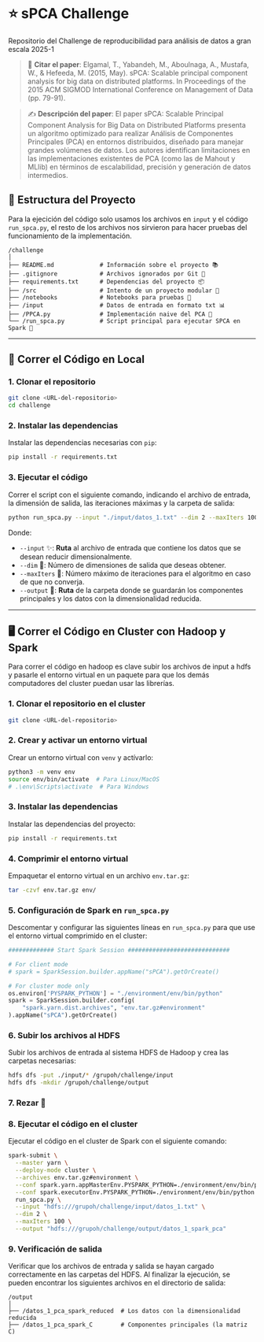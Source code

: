 # ⭐ sPCA Challenge
Repositorio del Challenge de reproducibilidad para análisis de datos a gran escala 2025-1

> 📄 **Citar el paper**: Elgamal, T., Yabandeh, M., Aboulnaga, A., Mustafa, W., & Hefeeda, M. (2015, May). sPCA: Scalable principal component analysis for big data on distributed platforms. In Proceedings of the 2015 ACM SIGMOD International Conference on Management of Data (pp. 79-91).

> ✍️ **Descripción del paper**: 
El paper sPCA: Scalable Principal Component Analysis for Big Data on Distributed Platforms presenta un algoritmo optimizado para realizar Análisis de Componentes Principales (PCA) en entornos distribuidos, diseñado para manejar grandes volúmenes de datos. Los autores identifican limitaciones en las implementaciones existentes de PCA (como las de Mahout y MLlib) en términos de escalabilidad, precisión y generación de datos intermedios.

## 📂 Estructura del Proyecto
Para la ejecición del código solo usamos los archivos en `input` y el código `run_spca.py`, el resto de los archivos nos sirvieron para hacer pruebas del funcionamiento de la implementación.
```
/challenge
│
├── README.md             # Información sobre el proyecto 📚
├── .gitignore            # Archivos ignorados por Git 🚫
├── requirements.txt      # Dependencias del proyecto 📦
├── /src                  # Intento de un proyecto modular 🔧
├── /notebooks            # Notebooks para pruebas 📝
├── /input                # Datos de entrada en formato txt 📊
├── /PPCA.py              # Implementación naive del PCA 🔬
└── /run_spca.py          # Script principal para ejecutar SPCA en Spark 🚀
```

---

## 🚀 Correr el Código en Local

### 1. Clonar el repositorio
```bash
git clone <URL-del-repositorio>
cd challenge
```

### 2. Instalar las dependencias
Instalar las dependencias necesarias con `pip`:
```bash
pip install -r requirements.txt
```

### 3. Ejecutar el código
Correr el script con el siguiente comando, indicando el archivo de entrada, la dimensión de salida, las iteraciones máximas y la carpeta de salida:

```bash
python run_spca.py --input "./input/datos_1.txt" --dim 2 --maxIters 100 --output "./output/datos_1_pca_spark"
```

Donde:

* `--input` ✨: **Ruta** al archivo de entrada que contiene los datos que se desean reducir dimensionalmente.
* `--dim` 🎯: Número de dimensiones de salida que deseas obtener.
* `--maxIters` 🔄: Número máximo de iteraciones para el algoritmo en caso de que no converja.
* `--output` 💾: **Ruta** de la carpeta donde se guardarán los componentes principales y los datos con la dimensionalidad reducida.

---

## 🖥 Correr el Código en Cluster con Hadoop y Spark
Para correr el código en hadoop es clave subir los archivos de input a hdfs y pasarle el entorno virtual en un paquete para que los demás computadores del cluster puedan usar las librerías.

### 1. Clonar el repositorio en el cluster
```bash
git clone <URL-del-repositorio>
```

### 2. Crear y activar un entorno virtual
Crear un entorno virtual con `venv` y actívarlo:

```bash
python3 -m venv env
source env/bin/activate  # Para Linux/MacOS
# .\env\Scripts\activate  # Para Windows
```

### 3. Instalar las dependencias
Instalar las dependencias del proyecto:
```bash
pip install -r requirements.txt
```

### 4. Comprimir el entorno virtual
Empaquetar el entorno virtual en un archivo `env.tar.gz`:

```bash
tar -czvf env.tar.gz env/
```

### 5. Configuración de Spark en `run_spca.py`
Descomentar y configurar las siguientes líneas en `run_spca.py` para que use el entorno virtual comprimido en el cluster:

```python
############# Start Spark Session #############################

# For client mode
# spark = SparkSession.builder.appName("sPCA").getOrCreate()

# For cluster mode only
os.environ['PYSPARK_PYTHON'] = "./environment/env/bin/python"
spark = SparkSession.builder.config(
    "spark.yarn.dist.archives", "env.tar.gz#environment"
).appName("sPCA").getOrCreate()
```

### 6. Subir los archivos al HDFS
Subir los archivos de entrada al sistema HDFS de Hadoop y crea las carpetas necesarias:

```bash
hdfs dfs -put ./input/* /grupoh/challenge/input
hdfs dfs -mkdir /grupoh/challenge/output
```

### 7. Rezar 🙏

### 8. Ejecutar el código en el cluster
Ejecutar el código en el cluster de Spark con el siguiente comando:

```bash
spark-submit \
  --master yarn \
  --deploy-mode cluster \
  --archives env.tar.gz#environment \
  --conf spark.yarn.appMasterEnv.PYSPARK_PYTHON=./environment/env/bin/python \
  --conf spark.executorEnv.PYSPARK_PYTHON=./environment/env/bin/python \
  run_spca.py \
  --input "hdfs:///grupoh/challenge/input/datos_1.txt" \
  --dim 2 \
  --maxIters 100 \
  --output "hdfs:///grupoh/challenge/output/datos_1_spark_pca"
```

### 9. Verificación de salida
Verificar que los archivos de entrada y salida se hayan cargado correctamente en las carpetas del HDFS. Al finalizar la ejecución, se  pueden encontrar los siguientes archivos en el directorio de salida:

```
/output
│
├── /datos_1_pca_spark_reduced  # Los datos con la dimensionalidad reducida
├── /datos_1_pca_spark_C        # Componentes principales (la matriz C)
```
